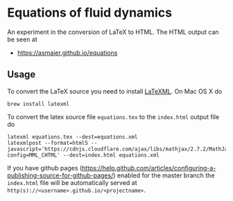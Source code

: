 # Equations of fluid dynamics
 An experiment in the conversion of LaTeX to HTML. The HTML output can be seen at

 - https://asmaier.github.io/equations


## Usage
To convert the LaTeX source you need to install [LaTeXML](http://dlmf.nist.gov/LaTeXML/). On Mac OS X do

    brew install latexml

To convert the latex source file `equations.tex` to the `index.html` output file do

    latexml equations.tex --dest=equations.xml
    latexmlpost --format=html5 --javascript='https://cdnjs.cloudflare.com/ajax/libs/mathjax/2.7.2/MathJax.js?config=MML_CHTML' --dest=index.html equations.xml

If you have github pages (https://help.github.com/articles/configuring-a-publishing-source-for-github-pages/) enabled for the master branch 
the `index.html` file will be automatically served at `http(s)://<username>.github.io/<projectname>`. 
    
